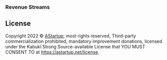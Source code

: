 ### Revenue Streams



## License

Copyright 2022 © [AStartup](https://astartup.net); most rights reserved, Third-party commercialization prohibited, mandatory improvement donations, licensed under the Kabuki Strong Source-available License that YOU MUST CONSENT TO at <https://astartup.net/license>.
